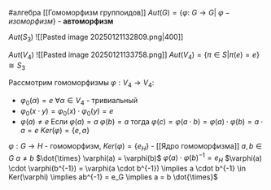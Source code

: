 #алгебра 
[[Гомоморфизм группоидов]]
$Aut(G) = \{ \varphi: \ G \to G| \ \varphi - изоморфизм \}$ - **автоморфизм**

$Aut(S_3)$
![[Pasted image 20250121132809.png|400]]

$Aut(V_4)$
![[Pasted image 20250121133758.png]]
$Aut(V_4) = \{ \pi \in S | \pi(e) = e \} \cong S_3$

Рассмотрим гомоморфизмы $\varphi: V_4 \to V_4$:
- $\varphi_0(\alpha) = e \ \forall \alpha \in V_4$ - тривиальный
- $\varphi_0(x \cdot y) = \varphi_0(x) \cdot \varphi_0(y) = e$
- $\varphi(a) \neq e$
	Если
	$\varphi(a) = a$
	$\varphi(b) = a$
	тогда
	$\varphi(c) = \varphi(a \cdot b) = \varphi(a) \cdot \varphi(b) = a \cdot a = e$
$Ker(\varphi) = \{ e, a \}$

$\varphi: G \to H$ - гомоморфизм, $Ker(\varphi) = \{ e_H \}$ - [[Ядро гомоморфизма]]
$a, b \in G$
$a \neq b$
$\dot{\times} \varphi(a) = \varphi(b)$
$\varphi(a) \cdot \varphi(b)^{-1} = e_H$
$\varphi(a) \cdot \varphi(b^{-1}) = \varphi(a \cdot b^{-1}) \implies a \cdot b^{-1} \in Ker(\varphi) \implies ab^{-1} = e_G \implies a = b \dot{\times}$
